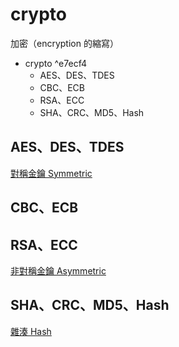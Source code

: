 # crypto
加密（encryption 的縮寫）


- crypto ^e7ecf4
	- AES、DES、TDES
	- CBC、ECB
	- RSA、ECC
	- SHA、CRC、MD5、Hash

## AES、DES、TDES
[對稱金鑰 Symmetric](演算法/對稱金鑰%20Symmetric.md)
## CBC、ECB
## RSA、ECC
[非對稱金鑰 Asymmetric](演算法/非對稱金鑰%20Asymmetric.md)
## SHA、CRC、MD5、Hash
[雜湊 Hash](演算法/雜湊%20Hash.md)
